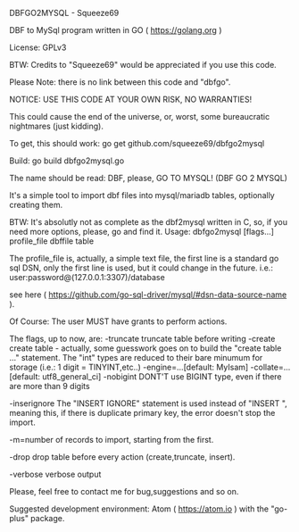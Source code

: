 DBFGO2MYSQL - Squeeze69

DBF to MySql program written in GO ( https://golang.org )

License: GPLv3

BTW: Credits to "Squeeze69" would be appreciated if you use this code.

Please Note: there is no link between this code and "dbfgo".

NOTICE: USE THIS CODE AT YOUR OWN RISK, NO WARRANTIES!

This could cause the end of the universe, or, worst, some bureaucratic nightmares (just kidding).

To get, this should work: go get github.com/squeeze69/dbfgo2mysql

Build: go build dbfgo2mysql.go

The name should be read: DBF, please, GO TO MYSQL! (DBF GO 2 MYSQL)

It's a simple tool to import dbf files into mysql/mariadb tables, optionally creating them.

BTW: It's absolutly not as complete as the dbf2mysql written in C, so, if you need more options, please, go and find it.
Usage:
dbfgo2mysql [flags...] profile_file dbffile table

The profile_file is, actually, a simple text file, the first line is a standard go sql DSN,
only the first line is used, but it could change in the future.
i.e.:
user:password@(127.0.0.1:3307)/database

see here ( https://github.com/go-sql-driver/mysql/#dsn-data-source-name ).

Of Course: The user MUST have grants to perform actions.

The flags, up to now, are:
-truncate
	truncate table before writing
-create
	create table - actually, some guesswork goes on to build the "create table ..." statement.
	The "int" types are reduced to their bare minumum for storage (i.e.: 1 digit = TINYINT,etc..)
-engine=...[default: MyIsam]
-collate=...[default: utf8_general_ci]
-nobigint
	DONT'T use BIGINT type, even if there are more than 9 digits

-inserignore
	The "INSERT IGNORE" statement is used instead of "INSERT ", meaning this, if there is duplicate primary key, the error
	doesn't stop the import.

-m=number of records to import, starting from the first.

-drop drop table before every action (create,truncate, insert).

-verbose
	verbose output

Please, feel free to contact me for bug,suggestions and so on.

Suggested development environment: Atom ( https://atom.io ) with the "go-plus" package.